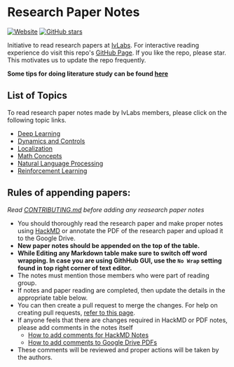 # Research Paper Notes
[![Website](https://img.shields.io/website?down_message=offline&up_message=online&url=https%3A%2F%2Fivlabs.github.io%2FResearchPaperNotes%2F)](https://ivlabs.github.io/ResearchPaperNotes/) [![GitHub stars](https://img.shields.io/github/stars/IvLabs/ResearchPaperNotes?style=social)](https://github.com/IvLabs/ResearchPaperNotes/stargazers)

Initiative to read research papers at [IvLabs](http://www.ivlabs.in/). For interactive reading experience do visit this repo's [GitHub Page](https://ivlabs.github.io/ResearchPaperNotes/). If you like the repo, please star. This motivates us to update the repo frequently.

**Some tips for doing literature study can be found [here](literature_study_tips)**

## List of Topics
To read research paper notes made by IvLabs members, please click on the following topic links.
* [Deep Learning](deep_learning)
* [Dynamics and Controls](dynamics_controls)
* [Localization](localization)
* [Math Concepts](math)
* [Natural Language Processing](natural_language_processing)
* [Reinforcement Learning](reinforcement_learning)

## Rules of appending papers:

*Read [CONTRIBUTING.md](CONTRIBUTING.md) before adding any reasearch paper notes*
- You should thoroughly read the research paper and make proper notes using [HackMD](https://hackmd.io/) or annotate the PDF of the research paper and upload it to the Google Drive.
- **New paper notes should be appended on the top of the table.**
- **While Editing any Markdown table make sure to switch off word wrapping. In case you are using GithHub GUI, use the `No Wrap` setting found in top right corner of text editor.**
- The notes must mention those members who were part of reading group.
- If notes and paper reading are completed, then update the details in the appropriate table below.
- You can then create a pull request to merge the changes. For help on creating pull requests, [refer to this page](https://github.com/IvLabs/resources/tree/master/software).
- If anyone feels that there are changes required in HackMD or PDF notes, please add comments in the notes itself 
  * [How to add comments for HackMD Notes](https://hackmd.io/s/how-to-use-comments) 
  * [How to add comments to Google Drive PDFs](https://gsuiteupdates.googleblog.com/2018/02/comment-on-files-in-drive-preview-mode.html)
- These comments will be reviewed and proper actions will be taken by the authors.
